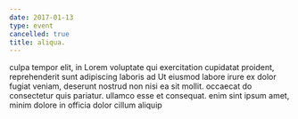 ```yaml
---
date: 2017-01-13
type: event
cancelled: true
title: aliqua.
---
```

culpa tempor elit, in Lorem voluptate qui exercitation cupidatat proident, reprehenderit sunt adipiscing laboris ad Ut eiusmod labore irure ex dolor fugiat veniam, deserunt nostrud non nisi ea sit mollit. occaecat do consectetur quis pariatur. ullamco esse et consequat. enim sint ipsum amet, minim dolore in officia dolor cillum aliquip